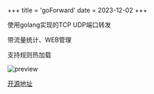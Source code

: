 +++
title = 'goForward'
date = 2023-12-02
+++

使用golang实现的TCP UDP端口转发

带流量统计、WEB管理

支持规则热加载

![preview](/images/goForward.png)

[开源地址](https://github.com/csznet/goForward)